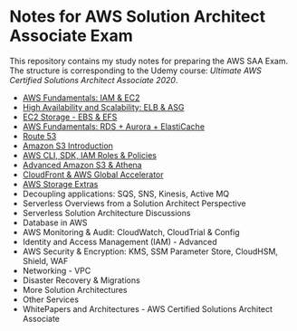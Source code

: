 # Notes for AWS Solution Architect Associate Exam

This repository contains my study notes for preparing the AWS SAA Exam. The structure is corresponding to the Udemy course: *Ultimate AWS Certified Solutions Architect Associate 2020*.

- [AWS Fundamentals: IAM & EC2](./AWS_Fundamentals__IAM_and_EC2.md)
- [High Availability and Scalability: ELB & ASG](./High_Availability_and_Scalability__ELB_and_ASG.md)
- [EC2 Storage - EBS & EFS](./EC2_Storage__EBS_and_EFS.md)
- [AWS Fundamentals: RDS + Aurora + ElastiCache](./AWS_Fundamentals__RDS_Aurora_ElastiCache.md)
- [Route 53](./Route_53.md)
- [Amazon S3 Introduction](./Amazon_S3_Introduction.md)
- [AWS CLI, SDK, IAM Roles & Policies](./AWS_CLI_SDK_IAM_Roles_and_Policies.md)
- [Advanced Amazon S3 & Athena](./Advanced_Amazon_S3_and_Athena.md)
- [CloudFront & AWS Global Accelerator](./CloudFront_and_AWS_Global_Accelerator.md)
- [AWS Storage Extras](./AWS_Storage_Extras.md)
- Decoupling applications: SQS, SNS, Kinesis, Active MQ
- Serverless Overviews from a Solution Architect Perspective
- Serverless Solution Architecture Discussions
- Database in AWS
- AWS Monitoring & Audit: CloudWatch, CloudTrial & Config
- Identity and Access Management (IAM) - Advanced
- AWS Security & Encryption: KMS, SSM Parameter Store, CloudHSM, Shield, WAF
- Networking - VPC
- Disaster Recovery & Migrations
- More Solution Architectures
- Other Services
- WhitePapers and Architectures - AWS Certified Solutions Architect Associate
